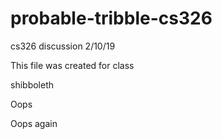 # probable-tribble-cs326
cs326 discussion 2/10/19

This file was created for class

shibboleth

Oops

Oops again